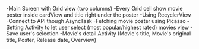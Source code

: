 -Main Screen with Grid view (two columns)
-Every Grid cell show movie poster inside cardView and title right under the poster 
-Using RecyclerView 
-Connect to API though AsyncTask
-Fetching movie poster using Picasso
-Setting Activity to let user select (most popular/highest rated) movies view
-Save user's selection
-Movie's detail Activity (Movie's title, Movie's original title, Poster, Release date, Overview)
